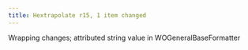 ```yaml
---
title: Hextrapolate r15, 1 item changed
---
```


Wrapping changes; attributed string value in WOGeneralBaseFormatter

